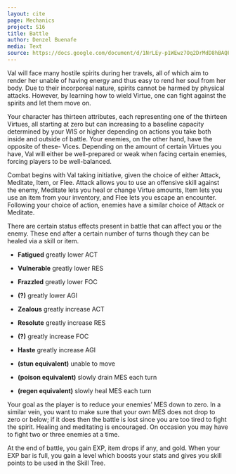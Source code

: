 ```yaml
---
layout: cite
page: Mechanics
project: S16
title: Battle
author: Denzel Buenafe
media: Text
source: https://docs.google.com/document/d/1NrLEy-p1WEwz7Oq2DrMdD8hBAQFW9rioQyi4rslvMqE/edit?usp=sharing
---
```

Val will face many hostile spirits during her travels, all of which aim to render her unable of having energy and thus easy to rend her soul from her body. Due to their incorporeal nature, spirits cannot be harmed by physical attacks. However, by learning how to wield Virtue, one can fight against the spirits and let them move on.

Your character has thirteen attributes, each representing one of the thirteen Virtues, all starting at zero but can increasing to a baseline capacity determined by your WIS or higher depending on actions you take both inside and outside of battle. Your enemies, on the other hand, have the opposite of these- Vices. Depending on the amount of certain Virtues you have, Val will either be well-prepared or weak when facing certain enemies, forcing players to be well-balanced.

Combat begins with Val taking initiative, given the choice of either Attack, Meditate, Item, or Flee. Attack allows you to use an offensive skill against the enemy, Meditate lets you heal or change Virtue amounts, Item lets you use an item from your inventory, and Flee lets you escape an encounter. Following your choice of action, enemies have a similar choice of Attack or Meditate.

There are certain status effects present in battle that can affect you or the enemy. These end after a certain number of turns though they can be healed via a skill or item.

- **Fatigued** greatly lower ACT

- **Vulnerable** greatly lower RES

- **Frazzled** greatly lower FOC

- **(?)** greatly lower AGI

- **Zealous** greatly increase ACT

- **Resolute** greatly increase RES

- **(?)** greatly increase FOC

- **Haste** greatly increase AGI

- **(stun equivalent)** unable to move

- **(poison equivalent)** slowly drain MES each turn

- **(regen equivalent)** slowly heal MES each turn

Your goal as the player is to reduce your enemies’ MES down to zero. In a similar vein, you want to make sure that your own MES does not drop to zero or below; if it does then the battle is lost since you are too tired to fight the spirit. Healing and meditating is encouraged. On occasion you may have to fight two or three enemies at a time.

At the end of battle, you gain EXP, item drops if any, and gold. When your EXP bar is full, you gain a level which boosts your stats and gives you skill points to be used in the Skill Tree.
